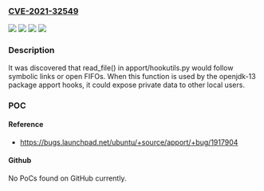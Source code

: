 ### [CVE-2021-32549](https://cve.mitre.org/cgi-bin/cvename.cgi?name=CVE-2021-32549)
![](https://img.shields.io/static/v1?label=Product&message=apport&color=blue)
![](https://img.shields.io/static/v1?label=Version&message=2.20.1%3C%202.20.1-0ubuntu2.30%2Besm1%20&color=brighgreen)
![](https://img.shields.io/static/v1?label=Vulnerability&message=CWE-59%20Improper%20Link%20Resolution%20Before%20File%20Access%20('Link%20Following')&color=brighgreen)
![](https://img.shields.io/static/v1?label=Vulnerability&message=CWE-61%20UNIX%20Symbolic%20Link%20(Symlink)%20Following&color=brighgreen)

### Description

It was discovered that read_file() in apport/hookutils.py would follow symbolic links or open FIFOs. When this function is used by the openjdk-13 package apport hooks, it could expose private data to other local users.

### POC

#### Reference
- https://bugs.launchpad.net/ubuntu/+source/apport/+bug/1917904

#### Github
No PoCs found on GitHub currently.

